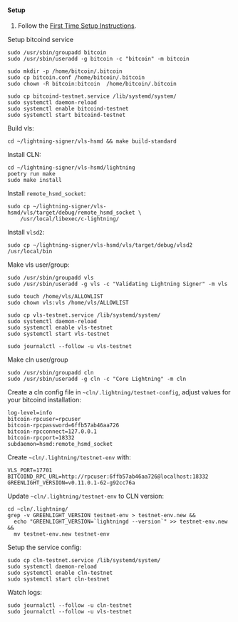 
#### Setup

1. Follow the [First Time Setup Instructions](https://gitlab.com/lightning-signer/vls-hsmd/-/blob/main/SETUP.md).

Setup bitcoind service

    sudo /usr/sbin/groupadd bitcoin
    sudo /usr/sbin/useradd -g bitcoin -c "bitcoin" -m bitcoin

    sudo mkdir -p /home/bitcoin/.bitcoin
    sudo cp bitcoin.conf /home/bitcoin/.bitcoin
    sudo chown -R bitcoin:bitcoin  /home/bitcoin/.bitcoin

    sudo cp bitcoind-testnet.service /lib/systemd/system/
    sudo systemctl daemon-reload
    sudo systemctl enable bitcoind-testnet
    sudo systemctl start bitcoind-testnet

Build vls:

    cd ~/lightning-signer/vls-hsmd && make build-standard

Install CLN:

    cd ~/lightning-signer/vls-hsmd/lightning
    poetry run make
    sudo make install

Install `remote_hsmd_socket`:

    sudo cp ~/lightning-signer/vls-hsmd/vls/target/debug/remote_hsmd_socket \
        /usr/local/libexec/c-lightning/

Install `vlsd2`:

    sudo cp ~/lightning-signer/vls-hsmd/vls/target/debug/vlsd2 /usr/local/bin

Make vls user/group:

    sudo /usr/sbin/groupadd vls
    sudo /usr/sbin/useradd -g vls -c "Validating Lightning Signer" -m vls

    sudo touch /home/vls/ALLOWLIST
    sudo chown vls:vls /home/vls/ALLOWLIST

    sudo cp vls-testnet.service /lib/systemd/system/
    sudo systemctl daemon-reload
    sudo systemctl enable vls-testnet
    sudo systemctl start vls-testnet

    sudo journalctl --follow -u vls-testnet

Make cln user/group

    sudo /usr/sbin/groupadd cln
    sudo /usr/sbin/useradd -g cln -c "Core Lightning" -m cln

Create a cln config file in `~cln/.lightning/testnet-config`, adjust values
for your bitcoind installation:
```
log-level=info
bitcoin-rpcuser=rpcuser
bitcoin-rpcpassword=6ffb57ab46aa726
bitcoin-rpcconnect=127.0.0.1
bitcoin-rpcport=18332
subdaemon=hsmd:remote_hsmd_socket
```

Create `~cln/.lightning/testnet-env` with:
```
VLS_PORT=17701
BITCOIND_RPC_URL=http://rpcuser:6ffb57ab46aa726@localhost:18332
GREENLIGHT_VERSION=v0.11.0.1-62-g92cc76a
```

Update `~cln/.lightning/testnet-env` to CLN version:

    cd ~cln/.lightning/
    grep -v GREENLIGHT_VERSION testnet-env > testnet-env.new &&
      echo "GREENLIGHT_VERSION=`lightningd --version`" >> testnet-env.new &&
      mv testnet-env.new testnet-env

Setup the service config:

    sudo cp cln-testnet.service /lib/systemd/system/
    sudo systemctl daemon-reload
    sudo systemctl enable cln-testnet
    sudo systemctl start cln-testnet
    
Watch logs:

    sudo journalctl --follow -u cln-testnet
    sudo journalctl --follow -u vls-testnet
